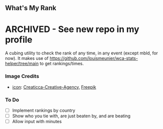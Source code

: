 ## What's My Rank
# ARCHIVED - See new repo in my profile
A cubing utility to check the rank of any time, in any event (except mbld, for now). It makes use of https://github.com/louismeunier/wca-stats-helper/tree/main to get rankings/times.

### Image Credits
 - [icon](icon.png): [Creaticca-Creative-Agency](https://www.flaticon.com/authors/creaticca-creative-agency), [Freepik](https://www.flaticon.com/authors/freepik)
### To Do
 -  [ ] Implement rankings by country
 -  [ ] Show who you tie with, are just beaten by, and are beating
 -  [ ] Allow input with minutes
